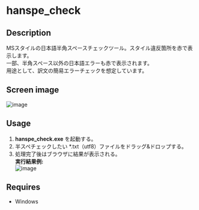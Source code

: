 # hanspe_check

## Description
MSスタイルの日本語半角スペースチェックツール。スタイル違反箇所を赤で表示します。  
一部、半角スペース以外の日本語エラーも赤で表示されます。  
用途として、訳文の簡易エラーチェックを想定しています。  

## Screen image
![image](https://user-images.githubusercontent.com/10069642/83829999-21232e80-a71f-11ea-8e7f-7519f7cf4a40.png)  

## Usage
1. **hanspe_check.exe** を起動する。
2. 半スペチェックしたい \*.txt（utf8）ファイルをドラッグ&ドロップする。
3. 処理完了後はブラウザに結果が表示される。  
**実行結果例:**  
![image](https://user-images.githubusercontent.com/10069642/83830201-87a84c80-a71f-11ea-94e0-7018626abdab.png)  

## Requires
- Windows
